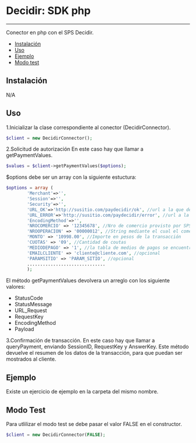 # Decidir: SDK php
***
Conector en php con el SPS Decidir.

 * [Instalación](#instalacion)
 * [Uso](#uso)
 * [Ejemplo](#ejemplo)
 * [Modo test](#test)
 
<a name="instalacion"></a>
## Instalación
N/A

<a name="uso"></a>
## Uso
1.Inicializar la clase correspondiente al conector (DecidirConnector).
```php
$client = new DecidirConnector();
```

2.Solicitud de autorización
En este caso hay que llamar a getPaymentValues. 
```php
$values = $client->getPaymentValues($options);
```
$options debe ser un array con la siguiente estuctura:

```php
$options = array (
		'Merchant'=>'',
		'Session'=>'',
		'Security'=>'',
		'URL_OK'=>'http://susitio.com/paydecidir/ok', //url a la que desae sea devuleto el comprador cuando realize una transaccion exitosa
		'URL_ERROR'=>'http://susitio.com/paydecidir/error', //url a la que desae sea devuelto el comprador cuando no realice una transacción exitosa
		'EncodingMethod'=>'',
		'NROCOMERCIO' => '12345678', //Nro de comercio provisto por SPS-DECIDIR
		'NROOPERACION' => '00000012', //String mediante el cual el comercio identifica univocamente la transacción
		'MONTO' => '10998.00', //Importe en pesos de la transacción
		'CUOTAS' => '09', //Cantidad de coutas
		'MEDIODEPAGO' => '1', //la tabla de medios de pagos se encuentra al final de la documentación
		'EMAILCLIENTE' => 'cliente@cliente.com', //opcional
		'PARAMSITIO' => 'PARAM_SITIO', //opcional
		..............................
		);
```

El m&eacute;todo getPaymentValues devolvera un arreglo con los siguiente valores:
- StatusCode
- StatusMessage
- URL_Request
- RequestKey
- EncodingMethod
- Payload

3.Confirmación de transacción.
En este caso hay que llamar a queryPayment, enviando SessionID, RequestKey y AnswerKey. Este método devuelve el resumen de los datos de la transacción, para que puedan ser mostrados al cliente.

<a name="ejemplo"></a>
## Ejemplo
Existe un ejercicio de ejemplo en la carpeta del mismo nombre.

<a name="test"></a>
## Modo Test
Para utlilizar el modo test se debe pasar el valor FALSE en el constructor.

```php
$client = new DecidirConnector(FALSE);
```
